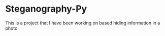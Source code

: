 # Steganography-Py
This is a project that I have been working on based hiding information in a photo
